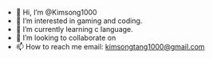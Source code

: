 - 👋 Hi, I’m @Kimsong1000
- 👀 I’m interested in gaming and coding.
- 🌱 I’m currently learning c language.
- 💞️ I’m looking to collaborate on
- 📫 How to reach me email: kimsongtang1000@gmail.com

<!---
Kimsong1000/Kimsong1000 is a ✨ special ✨ repository because its `README.md` (this file) appears on your GitHub profile.
You can click the Preview link to take a look at your changes.
--->
